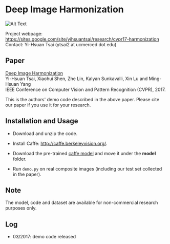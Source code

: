 # Deep Image Harmonization

![Alt Text](https://dl.dropboxusercontent.com/u/73240677/CVPR17/before_after.gif) 

Project webpage: https://sites.google.com/site/yihsuantsai/research/cvpr17-harmonization <br />
Contact: Yi-Hsuan Tsai (ytsai2 at ucmerced dot edu)

## Paper
[Deep Image Harmonization](https://arxiv.org/abs/1703.00069) <br />
Yi-Hsuan Tsai, Xiaohui Shen, Zhe Lin, Kalyan Sunkavalli, Xin Lu and Ming-Hsuan Yang <br />
IEEE Conference on Computer Vision and Pattern Recognition (CVPR), 2017.

This is the authors' demo code described in the above paper. Please cite our paper if you use it for your research.

## Installation and Usage
* Download and unzip the code.

* Install Caffe: http://caffe.berkeleyvision.org/.

* Download the pre-trained [caffe model](https://dl.dropboxusercontent.com/u/73240677/CVPR17/harmonize_iter_200000.caffemodel) and move it under the **model** folder.

* Run `demo.py` on real composite images (including our test set collected in the paper).

## Note
The model, code and dataset are available for non-commercial research purposes only.

## Log
* 03/2017: demo code released


